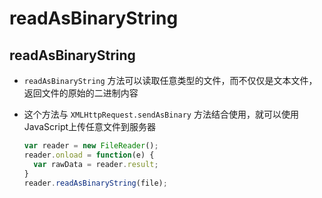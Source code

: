 # readAsBinaryString

## readAsBinaryString

  - `readAsBinaryString` 方法可以读取任意类型的文件，而不仅仅是文本文件，返回文件的原始的二进制内容

  - 这个方法与 `XMLHttpRequest.sendAsBinary` 方法结合使用，就可以使用JavaScript上传任意文件到服务器

    ```js
    var reader = new FileReader();
    reader.onload = function(e) {
      var rawData = reader.result;
    }
    reader.readAsBinaryString(file);
    ```
